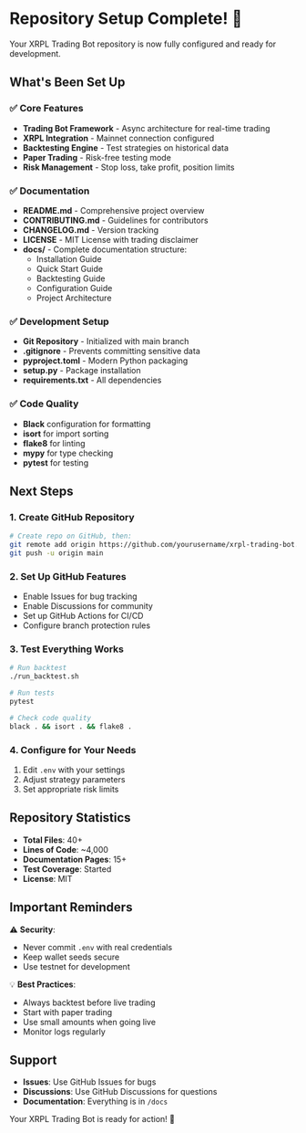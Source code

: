 # Repository Setup Complete! 🎉

Your XRPL Trading Bot repository is now fully configured and ready for development.

## What's Been Set Up

### ✅ Core Features
- **Trading Bot Framework** - Async architecture for real-time trading
- **XRPL Integration** - Mainnet connection configured
- **Backtesting Engine** - Test strategies on historical data
- **Paper Trading** - Risk-free testing mode
- **Risk Management** - Stop loss, take profit, position limits

### ✅ Documentation
- **README.md** - Comprehensive project overview
- **CONTRIBUTING.md** - Guidelines for contributors
- **CHANGELOG.md** - Version tracking
- **LICENSE** - MIT License with trading disclaimer
- **docs/** - Complete documentation structure:
  - Installation Guide
  - Quick Start Guide
  - Backtesting Guide
  - Configuration Guide
  - Project Architecture

### ✅ Development Setup
- **Git Repository** - Initialized with main branch
- **.gitignore** - Prevents committing sensitive data
- **pyproject.toml** - Modern Python packaging
- **setup.py** - Package installation
- **requirements.txt** - All dependencies

### ✅ Code Quality
- **Black** configuration for formatting
- **isort** for import sorting
- **flake8** for linting
- **mypy** for type checking
- **pytest** for testing

## Next Steps

### 1. Create GitHub Repository
```bash
# Create repo on GitHub, then:
git remote add origin https://github.com/yourusername/xrpl-trading-bot.git
git push -u origin main
```

### 2. Set Up GitHub Features
- Enable Issues for bug tracking
- Enable Discussions for community
- Set up GitHub Actions for CI/CD
- Configure branch protection rules

### 3. Test Everything Works
```bash
# Run backtest
./run_backtest.sh

# Run tests
pytest

# Check code quality
black . && isort . && flake8 .
```

### 4. Configure for Your Needs
1. Edit `.env` with your settings
2. Adjust strategy parameters
3. Set appropriate risk limits

## Repository Statistics

- **Total Files**: 40+
- **Lines of Code**: ~4,000
- **Documentation Pages**: 15+
- **Test Coverage**: Started
- **License**: MIT

## Important Reminders

⚠️ **Security**:
- Never commit `.env` with real credentials
- Keep wallet seeds secure
- Use testnet for development

💡 **Best Practices**:
- Always backtest before live trading
- Start with paper trading
- Use small amounts when going live
- Monitor logs regularly

## Support

- **Issues**: Use GitHub Issues for bugs
- **Discussions**: Use GitHub Discussions for questions
- **Documentation**: Everything is in `/docs`

Your XRPL Trading Bot is ready for action! 🚀
